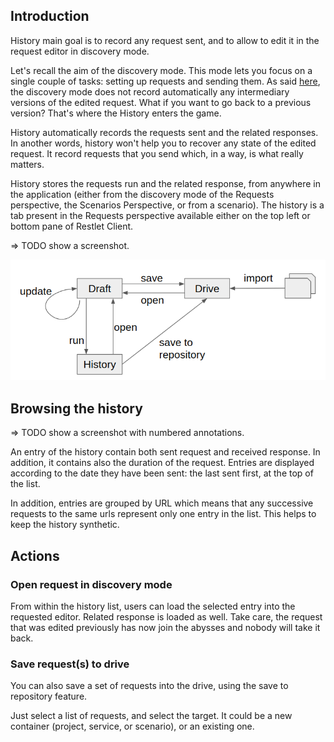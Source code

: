 <a class="anchor" name="introduction"></a>
## Introduction

History main goal is to record any request sent, and to allow to edit it in the request editor in discovery mode.

Let's recall the aim of the discovery mode. This mode lets you focus on a single couple of tasks: setting up requests and sending them.
As said [here](saving), the discovery mode does not record automatically any intermediary versions of the edited request.
What if you want to go back to a previous version? That's where the History enters the game.

History automatically records the requests sent and the related responses.
In another words, history won't help you to recover any state of the edited request. It record requests that you send which, in a way, is what really matters.

History stores the requests run and the related response, from anywhere in the application (either from the discovery mode of the Requests perspective, the Scenarios Perspective, or from a scenario).
The history is a tab present in the Requests perspective available either on the top left or bottom pane of Restlet Client.

=> TODO show a screenshot.

![global picture](images/discovery-global.png)


<a class="anchor" name="browsing-the-history"></a>
## Browsing the history

=> TODO show a screenshot with numbered annotations.

An entry of the history contain both sent request and received response. In addition, it contains also the duration of the request.
Entries are displayed according to the date they have been sent: the last sent first, at the top of the list.

In addition, entries are grouped by URL which means that any successive requests to the same urls represent only one entry in the list. This helps to keep the history synthetic.


<a class="anchor" name="actions"></a>
## Actions

<a class="anchor" name="open-request-in-discovery-mode"></a>
### Open request in discovery mode

From within the history list, users can load the selected entry into the requested editor. Related response is loaded as well.
Take care, the request that was edited previously has now join the abysses and nobody will take it back.

<a class="anchor" name="save-requests-to-drive"></a>
### Save request(s) to drive

You can also save a set of requests into the drive, using the save to repository feature.

Just select a list of requests, and select the target. It could be a new container (project, service, or scenario), or an existing one.
